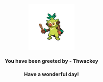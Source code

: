 <p align="center">
    <img src="https://raw.githubusercontent.com/PokeAPI/sprites/master/sprites/pokemon/811.png" width="150" height="150">
</p>
<h3 align="center">You have been greeted by - <b>Thwackey</b></h3>
<h3 align="center">Have a wonderful day!</h3>
